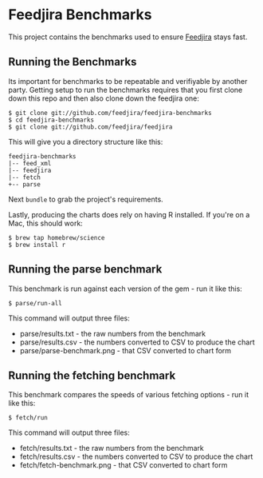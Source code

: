 # Feedjira Benchmarks

This project contains the benchmarks used to ensure [Feedjira][f] stays fast.

[f]: https://github.com/feedjira/feedjira

## Running the Benchmarks

Its important for benchmarks to be repeatable and verifiyable by another party.
Getting setup to run the benchmarks requires that you first clone down this repo
and then also clone down the feedjira one:

```
$ git clone git://github.com/feedjira/feedjira-benchmarks
$ cd feedjira-benchmarks
$ git clone git://github.com/feedjira/feedjira
```

This will give you a directory structure like this:

```
feedjira-benchmarks
|-- feed_xml
|-- feedjira
|-- fetch
+-- parse
```

Next `bundle` to grab the project's requirements.

Lastly, producing the charts does rely on having R installed. If you're on a
Mac, this should work:

```
$ brew tap homebrew/science
$ brew install r
```

## Running the parse benchmark

This benchmark is run against each version of the gem - run it like this:

```
$ parse/run-all
```

This command will output three files:

* parse/results.txt - the raw numbers from the benchmark
* parse/results.csv - the numbers converted to CSV to produce the chart
* parse/parse-benchmark.png - that CSV converted to chart form

## Running the fetching benchmark

This benchmark compares the speeds of various fetching options - run it like
this:

```
$ fetch/run
```

This command will output three files:

* fetch/results.txt - the raw numbers from the benchmark
* fetch/results.csv - the numbers converted to CSV to produce the chart
* fetch/fetch-benchmark.png - that CSV converted to chart form
